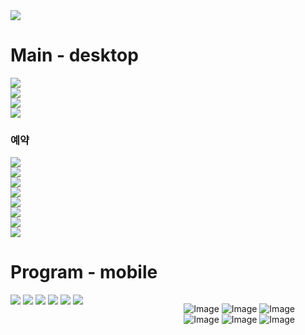 
<div><img src="https://github.com/jingom368/oumtt/assets/67932739/e03c6766-908e-4281-99ab-4ec08456938f"></div>
<h1>Main - desktop</h1>
<div><img src="https://github.com/jingom368/oumtt/assets/67932739/b42a78b8-5026-40ab-a7a6-3de351373d56"></div>
<div><img src="https://github.com/jingom368/oumtt/assets/67932739/c819cfe0-ab64-4678-b83f-624f8b75a856"></div>
<div><img src="https://github.com/jingom368/oumtt/assets/67932739/48296d86-24f3-435c-9a9e-e1e3152ead15"></div>
<div><img src="https://github.com/jingom368/oumtt/assets/67932739/e14b08d6-9986-49a7-94df-f48cb9b39f31"></div>
<h3>예약</h3>
<div><img src="https://github.com/jingom368/oumtt/assets/67932739/eb0c3bdc-cb38-4daa-9e1d-8364b5ef0149"></div>
<div><img src="https://github.com/jingom368/oumtt/assets/67932739/fa96d0c8-2c6c-4971-9bd2-0172dc379988"></div>
<div><img src="https://github.com/jingom368/oumtt/assets/67932739/1b2df324-2578-4437-af5e-5231fa6fb0aa"></div>
<div><img src="https://github.com/jingom368/oumtt/assets/67932739/a89e366b-19eb-4925-a274-26c94c1da4c5"></div>
<div><img src="https://github.com/jingom368/oumtt/assets/67932739/9462fd70-6b7a-4625-a9ef-3fd3a8f1fa07"></div>
<div><img src="https://github.com/jingom368/oumtt/assets/67932739/b4df6d9b-06ec-4c0c-8e28-e7a6f93e0fd8"></div>
<div><img src="https://github.com/jingom368/oumtt/assets/67932739/ce2c3c9d-cad1-471c-85e8-121cc99265a1"></div>
<div><img src="https://github.com/jingom368/oumtt/assets/67932739/99a9a767-86cb-49e9-b590-3ca9bb46c6be"></div>

<h1>Program - mobile</h1>

<div style="float: left; width: 45%;">

<img src="https://github.com/jingom368/oumtt/assets/67932739/bbbf3f41-a52b-4c75-b1a0-34280745cb8e" />
<img src="https://github.com/jingom368/oumtt/assets/67932739/fad58478-c2e4-47ea-94b3-8f78704dca7f" />
<img src="https://github.com/jingom368/oumtt/assets/67932739/345d11ee-6f6b-4a19-9173-84a98ce6d1a0" />
<img src="https://github.com/jingom368/oumtt/assets/67932739/185fd568-5cd3-4ee9-865d-769151a5d376"  />
<img src="https://github.com/jingom368/oumtt/assets/67932739/d70db9eb-10ae-4764-b37c-9fbf7d0cf36a"  />
<img src="https://github.com/jingom368/oumtt/assets/67932739/772cc791-0435-48f2-9bc2-0424b5cebd52" />

</div>

<div style="float: right; width: 45%;">

![Image](https://github.com/jingom368/oumtt/assets/67932739/999aa3bf-a32d-4ab4-88b9-ff2451243dbd)
![Image](https://github.com/jingom368/oumtt/assets/67932739/6db12935-d19c-4ae1-b0d8-d6afb8cc46c9)
![Image](https://github.com/jingom368/oumtt/assets/67932739/8d46427e-d5e7-44de-96a8-616f27a49b51)
![Image](https://github.com/jingom368/oumtt/assets/67932739/f0544fa5-303a-4c39-a0c6-ed215810bfcb)
![Image](https://github.com/jingom368/oumtt/assets/67932739/2c6d529d-0977-4877-a3e2-fbcaf84f7cf7)
![Image](https://github.com/jingom368/oumtt/assets/67932739/eb7ff4c1-704a-47fd-8794-422b1d94d9cf)

</div>

<div style="clear: both;"></div>
